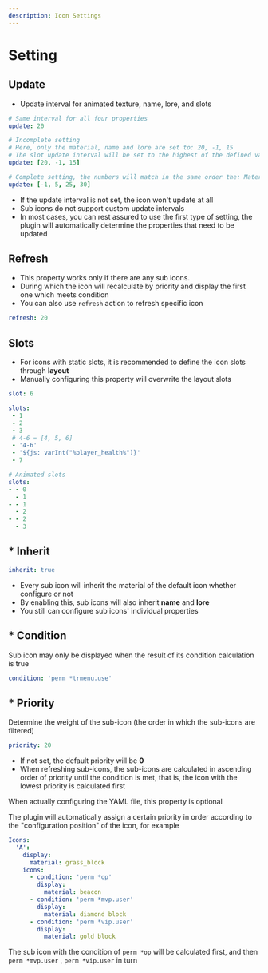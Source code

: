 ```yaml
---
description: Icon Settings
---
```


# Setting

## Update

* Update interval for animated texture, name, lore, and slots

```yaml
# Same interval for all four properties
update: 20
```

```yaml
# Incomplete setting
# Here, only the material, name and lore are set to: 20, -1, 15
# The slot update interval will be set to the highest of the defined values, in this case: 20
update: [20, -1, 15]
```

```yaml
# Complete setting, the numbers will match in the same order the: Material, Name, Lore and Slot
update: [-1, 5, 25, 30]
```

* If the update interval is not set, the icon won't update at all
* Sub icons do not support custom update intervals
* In most cases, you can rest assured to use the first type of setting, the plugin will automatically determine the properties that need to be updated

## Refresh



* This property works only if there are any sub icons.
* During which the icon will recalculate by priority and display the first one which meets condition
* You can also use `refresh` action to refresh specific icon

```yaml
refresh: 20
```

## Slots

* For icons with static slots, it is recommended to define the icon slots through **layout**
* Manually configuring this property will overwrite the layout slots

```yaml
slot: 6
```

```yaml
slots:
 - 1
 - 2
 - 3
 # 4-6 = [4, 5, 6]
 - '4-6'
 - '${js: varInt("%player_health%")}'
 - 7
```

```yaml
# Animated slots
slots:
- - 0
  - 1
- - 1
  - 2
- - 2
  - 3
```

## \* Inherit

```yaml
inherit: true
```

* Every sub icon will inherit the material of the default icon whether configure or not
* By enabling this, sub icons will also inherit **name** and **lore**
* You still can configure sub icons' individual properties

## \* Condition

Sub icon may only be displayed when the result of its condition calculation is true

```yaml
condition: 'perm *trmenu.use'
```

## \* Priority

Determine the weight of the sub-icon \(the order in which the sub-icons are filtered\)

```yaml
priority: 20
```

* If not set, the default priority will be **0**
* When refreshing sub-icons, the sub-icons are calculated in ascending order of priority until the condition is met, that is, the icon with the lowest priority is calculated first

When actually configuring the YAML file, this property is optional

The plugin will automatically assign a certain priority in order according to the "configuration position" of the icon, for example

```yaml
Icons:
  'A':
    display:
      material: grass_block
    icons:
      - condition: 'perm *op'
        display:
          material: beacon
      - condition: 'perm *mvp.user'
        display:
          material: diamond block
      - condition: 'perm *vip.user'
        display:
          material: gold block
```

The sub icon with the condition of `perm *op` will be calculated first, and then `perm *mvp.user` , `perm *vip.user` in turn



